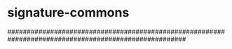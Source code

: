 # signature-commons
######################################################################################################
